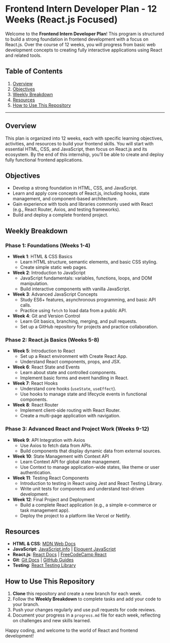 # Frontend Intern Developer Plan - 12 Weeks (React.js Focused)

Welcome to the **Frontend Intern Developer Plan**! This program is structured to build a strong foundation in frontend development with a focus on React.js. Over the course of 12 weeks, you will progress from basic web development concepts to creating fully interactive applications using React and related tools.

## Table of Contents

1. [Overview](#overview)
2. [Objectives](#objectives)
3. [Weekly Breakdown](#weekly-breakdown)
4. [Resources](#resources)
5. [How to Use This Repository](#how-to-use-this-repository)

---

## Overview

This plan is organized into 12 weeks, each with specific learning objectives, activities, and resources to build your frontend skills. You will start with essential HTML, CSS, and JavaScript, then focus on React.js and its ecosystem. By the end of this internship, you’ll be able to create and deploy fully functional frontend applications.

## Objectives

- Develop a strong foundation in HTML, CSS, and JavaScript.
- Learn and apply core concepts of React.js, including hooks, state management, and component-based architecture.
- Gain experience with tools and libraries commonly used with React (e.g., React Router, Axios, and testing frameworks).
- Build and deploy a complete frontend project.

## Weekly Breakdown

### **Phase 1: Foundations (Weeks 1-4)**
- **Week 1**: HTML & CSS Basics
  - Learn HTML structure, semantic elements, and basic CSS styling.
  - Create simple static web pages.
- **Week 2**: Introduction to JavaScript
  - JavaScript fundamentals: variables, functions, loops, and DOM manipulation.
  - Build interactive components with vanilla JavaScript.
- **Week 3**: Advanced JavaScript Concepts
  - Study ES6+ features, asynchronous programming, and basic API calls.
  - Practice using `fetch` to load data from a public API.
- **Week 4**: Git and Version Control
  - Learn Git basics, branching, merging, and pull requests.
  - Set up a GitHub repository for projects and practice collaboration.

### **Phase 2: React.js Basics (Weeks 5-8)**
- **Week 5**: Introduction to React
  - Set up a React environment with Create React App.
  - Understand React components, props, and JSX.
- **Week 6**: React State and Events
  - Learn about state and controlled components.
  - Implement basic forms and event handling in React.
- **Week 7**: React Hooks
  - Understand core hooks (`useState`, `useEffect`).
  - Use hooks to manage state and lifecycle events in functional components.
- **Week 8**: React Router
  - Implement client-side routing with React Router.
  - Create a multi-page application with navigation.

### **Phase 3: Advanced React and Project Work (Weeks 9-12)**
- **Week 9**: API Integration with Axios
  - Use Axios to fetch data from APIs.
  - Build components that display dynamic data from external sources.
- **Week 10**: State Management with Context API
  - Learn Context API for global state management.
  - Use Context to manage application-wide states, like theme or user authentication.
- **Week 11**: Testing React Components
  - Introduction to testing in React using Jest and React Testing Library.
  - Write unit tests for components and understand test-driven development.
- **Week 12**: Final Project and Deployment
  - Build a complete React application (e.g., a simple e-commerce or task management app).
  - Deploy the project to a platform like Vercel or Netlify.

## Resources

- **HTML & CSS**: [MDN Web Docs](https://developer.mozilla.org/)
- **JavaScript**: [JavaScript.info](https://javascript.info/) | [Eloquent JavaScript](https://eloquentjavascript.net/)
- **React.js**: [React Docs](https://reactjs.org/docs/getting-started.html) | [FreeCodeCamp React](https://www.freecodecamp.org/)
- **Git**: [Git Docs](https://git-scm.com/doc) | [GitHub Guides](https://guides.github.com/)
- **Testing**: [React Testing Library](https://testing-library.com/docs/react-testing-library/intro/)

## How to Use This Repository

1. **Clone** this repository and create a new branch for each week.
2. Follow the **Weekly Breakdown** to complete tasks and add your code to your branch.
3. Push your changes regularly and use pull requests for code reviews.
4. Document your progress in a `progress.md` file for each week, reflecting on challenges and new skills learned.

Happy coding, and welcome to the world of React and frontend development!
